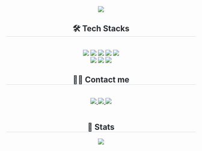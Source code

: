 <div align= "center">
    <img src="https://capsule-render.vercel.app/api?type=waving&color=8fceff&height=180&text=doy00's%20GitHub&animation=fadeIn&fontColor=ffffff&fontSize=50" />
    </div>
    <div align= "center">
    <h2 style="border-bottom: 1px solid #d8dee4; color: #282d33;"> 🛠️ Tech Stacks </h2> <br> 
    <div style="margin: 0 auto; text-align: center;" align= "center"> <img src="https://img.shields.io/badge/React-61DAFB?style=flat-square&logo=React&logoColor=white">
          <img src="https://img.shields.io/badge/Javascript-F7DF1E?style=flat-square&logo=Javascript&logoColor=white">
          <img src="https://img.shields.io/badge/HTML5-E34F26?style=flat-square&logo=HTML5&logoColor=white">
          <img src="https://img.shields.io/badge/CSS3-1572B6?style=flat-square&logo=CSS3&logoColor=white">
          <img src="https://img.shields.io/badge/Next.js-000000?style=flat-square&logo=Next.js&logoColor=white">
          <br/><img src="https://img.shields.io/badge/Tailwind CSS-06B6D4?style=flat-square&logo=Tailwind CSS&logoColor=white">
          <img src="https://img.shields.io/badge/Vercel-000000?style=flat-square&logo=Vercel&logoColor=white">
          <img src="https://img.shields.io/badge/React Query-FF4154?style=flat-square&logo=React Query&logoColor=white">
          </div>
    </div>
    <div align= "center">
    <h2 style="border-bottom: 1px solid #d8dee4; color: #282d33;"> 🧑‍💻 Contact me </h2> <br> 
    <div align= "center"> <a href=https://velog.io/@diveheight/posts> <img src="https://img.shields.io/badge/Velog-20C997?style=flat-square&logo=Velog&logoColor=white&link=https://velog.io/@diveheight/posts"> </a>
         <a href=https://woolly-relation-0be.notion.site/1a8760f080d2802da1a0e010fa13f973?pvs=73> <img src="https://img.shields.io/badge/Notion-000000?style=flat-square&logo=Notion&logoColor=white&link=https://woolly-relation-0be.notion.site/1a8760f080d2802da1a0e010fa13f973?pvs=73"> </a>
         <a href=mailto:mailto:dhkm201@gmail.com> <img src="https://img.shields.io/badge/Gmail-EA4335?style=flat-square&logo=Gmail&logoColor=white&link=mailto:mailto:dhkm201@gmail.com"> </a>
          </div>  <br> 
    <div align= "center">  </div> 
    </div>
    <div align= "center"> 
    <h2 style="border-bottom: 1px solid #d8dee4; color: #282d33;"> 🏅 Stats </h2> <div align= "center">  <img src="https://github-readme-stats.vercel.app/api/top-langs/?username=doy00&layout=compact&bg_color=180,000000,&title_color=000000&text_color=000000"
          /> </div> 
    </div>
    
